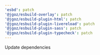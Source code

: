 ```yaml
---
'esbd': patch
'@jgoz/esbuild-overlay': patch
'@jgoz/esbuild-plugin-html': patch
'@jgoz/esbuild-plugin-livereload': patch
'@jgoz/esbuild-plugin-sass': patch
'@jgoz/esbuild-plugin-typecheck': patch
---
```


Update dependencies
